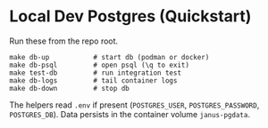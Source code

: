 # Local Dev Postgres (Quickstart)

Run these from the repo root.

    make db-up           # start db (podman or docker)
    make db-psql         # open psql (\q to exit)
    make test-db         # run integration test
    make db-logs         # tail container logs
    make db-down         # stop db

The helpers read `.env` if present (`POSTGRES_USER`, `POSTGRES_PASSWORD`, `POSTGRES_DB`).
Data persists in the container volume `janus-pgdata`.
